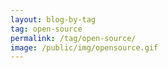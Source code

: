 ```yaml
---
layout: blog-by-tag
tag: open-source
permalink: /tag/open-source/
image: /public/img/opensource.gif
---
```


